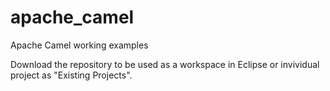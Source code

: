 # apache_camel
Apache Camel working examples

Download the repository to be used as a workspace in Eclipse or invividual project as "Existing Projects".
